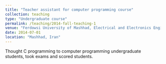 ```yaml
---
title: "Teacher assistant for computer programming course"
collection: teaching
type: "Undergraduate course"
permalink: /teaching/2014-fall-teaching-1
venue: "Ferdowsi University of Mashhad, Electrical and Electronics Engineering"
date: 2014-07-01
location: "Mashhad, Iran"
---
```


Thought C programming to computer programming undergraduate students, took exams and scored students.

